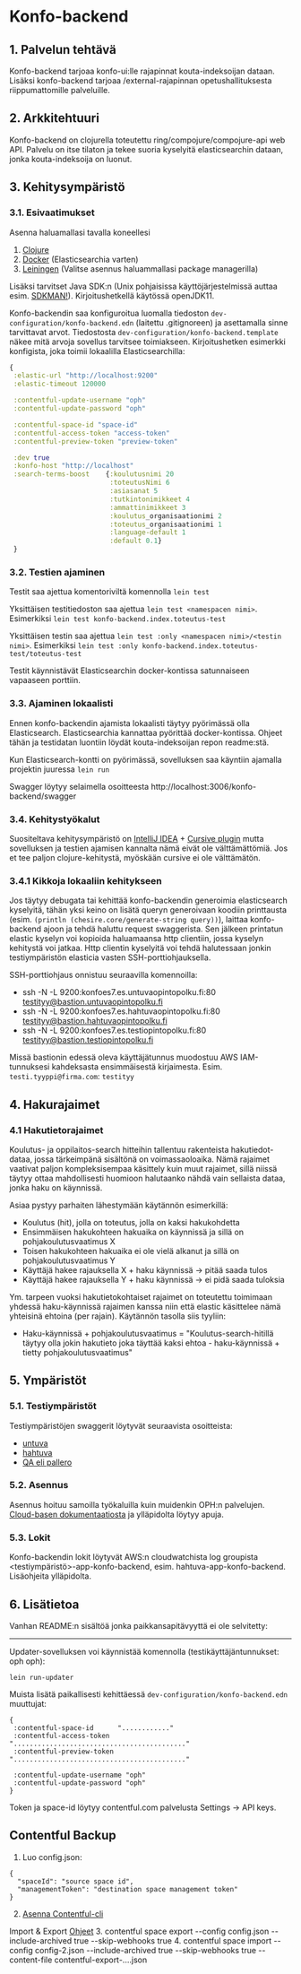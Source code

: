 # Konfo-backend

## 1. Palvelun tehtävä

Konfo-backend tarjoaa konfo-ui:lle rajapinnat kouta-indeksoijan dataan. Lisäksi konfo-backend tarjoaa
/external-rajapinnan opetushallituksesta riippumattomille palveluille.

## 2. Arkkitehtuuri

Konfo-backend on clojurella toteutettu ring/compojure/compojure-api web API. Palvelu on itse tilaton
ja tekee suoria kyselyitä elasticsearchin dataan, jonka kouta-indeksoija on luonut.

## 3. Kehitysympäristö

### 3.1. Esivaatimukset

Asenna haluamallasi tavalla koneellesi
1. [Clojure](https://clojure.org/guides/getting_started)
2. [Docker](https://www.docker.com/get-started) (Elasticsearchia varten)
3. [Leiningen](https://leiningen.org/) (Valitse asennus haluammallasi package managerilla)

Lisäksi tarvitset Java SDK:n (Unix pohjaisissa käyttöjärjestelmissä auttaa esim. [SDKMAN!](https://sdkman.io/)).
Kirjoitushetkellä käytössä openJDK11.

Konfo-backendin saa konfiguroitua luomalla tiedoston `dev-configuration/konfo-backend.edn` (laitettu .gitignoreen) ja asettamalla sinne
tarvittavat arvot. Tiedostosta `dev-configuration/konfo-backend.template` näkee mitä arvoja sovellus tarvitsee toimiakseen.
Kirjoitushetken esimerkki konfigista, joka toimii lokaalilla Elasticsearchilla:

```clojure
{
 :elastic-url "http://localhost:9200"
 :elastic-timeout 120000

 :contentful-update-username "oph"
 :contentful-update-password "oph"

 :contentful-space-id "space-id"
 :contentful-access-token "access-token"
 :contentful-preview-token "preview-token"

 :dev true
 :konfo-host "http://localhost"
 :search-terms-boost    {:koulutusnimi 20
                         :toteutusNimi 6
                         :asiasanat 5
                         :tutkintonimikkeet 4
                         :ammattinimikkeet 3
                         :koulutus_organisaationimi 2
                         :toteutus_organisaationimi 1
                         :language-default 1
                         :default 0.1}
 }
```

### 3.2. Testien ajaminen

Testit saa ajettua komentoriviltä komennolla `lein test`

Yksittäisen testitiedoston saa ajettua `lein test <namespacen nimi>`.
Esimerkiksi `lein test konfo-backend.index.toteutus-test`

Yksittäisen testin saa ajettua `lein test :only <namespacen nimi>/<testin nimi>`.
Esimerkiksi `lein test :only konfo-backend.index.toteutus-test/toteutus-test`

Testit käynnistävät Elasticsearchin docker-kontissa satunnaiseen vapaaseen porttiin.

### 3.3. Ajaminen lokaalisti

Ennen konfo-backendin ajamista lokaalisti täytyy pyörimässä olla Elasticsearch.
Elasticsearchia kannattaa pyörittää docker-kontissa. Ohjeet tähän ja testidatan luontiin
löydät kouta-indeksoijan repon readme:stä.

Kun Elasticsearch-kontti on pyörimässä, sovelluksen saa käyntiin ajamalla projektin juuressa `lein run`

Swagger löytyy selaimella osoitteesta http://localhost:3006/konfo-backend/swagger

### 3.4. Kehitystyökalut

Suositeltava kehitysympäristö on [IntelliJ IDEA](https://www.jetbrains.com/idea/) + [Cursive plugin](https://cursive-ide.com/)
mutta sovelluksen ja testien ajamisen kannalta nämä eivät ole välttämättömiä. Jos et tee paljon clojure-kehitystä, myöskään cursive ei
ole välttämätön.

### 3.4.1 Kikkoja lokaaliin kehitykseen

Jos täytyy debugata tai kehittää konfo-backendin generoimia elasticsearch kyselyitä, tähän yksi keino on 
lisätä queryn generoivaan koodiin printtausta (esim. `(println (chesire.core/generate-string query))`),
laittaa konfo-backend ajoon ja tehdä haluttu request swaggerista. Sen jälkeen printatun elastic kyselyn voi kopioida haluamaansa
http clientiin, jossa kyselyn kehitystä voi jatkaa. Http clientin kyselyitä voi tehdä halutessaan jonkin testiympäristön
elasticia vasten SSH-porttiohjauksella.

SSH-porttiohjaus onnistuu seuraavilla komennoilla:

- ssh -N -L 9200:konfoes7.es.untuvaopintopolku.fi:80 testityy@bastion.untuvaopintopolku.fi
- ssh -N -L 9200:konfoes7.es.hahtuvaopintopolku.fi:80 testityy@bastion.hahtuvaopintopolku.fi
- ssh -N -L 9200:konfoes7.es.testiopintopolku.fi:80 testityy@bastion.testiopintopolku.fi

Missä bastionin edessä oleva käyttäjätunnus muodostuu AWS IAM-tunnuksesi kahdeksasta ensimmäisestä kirjaimesta.
Esim. `testi.tyyppi@firma.com`: `testityy`

## 4. Hakurajaimet

### 4.1 Hakutietorajaimet

Koulutus- ja oppilaitos-search hitteihin tallentuu rakenteista hakutiedot-dataa, jossa tärkeimpänä sisältönä on voimassaoloaika. Nämä rajaimet vaativat paljon kompleksisempaa käsittely kuin muut rajaimet, sillä niissä täytyy ottaa mahdollisesti huomioon halutaanko nähdä vain sellaista dataa, jonka haku on käynnissä.

Asiaa pystyy parhaiten lähestymään käytännön esimerkillä:
* Koulutus (hit), jolla on toteutus, jolla on kaksi hakukohdetta
* Ensimmäisen hakukohteen hakuaika on käynnissä ja sillä on pohjakoulutusvaatimus X
* Toisen hakukohteen hakuaika ei ole vielä alkanut ja sillä on pohjakoulutusvaatimus Y
* Käyttäjä hakee rajauksella X + haku käynnissä -> pitää saada tulos
* Käyttäjä hakee rajauksella Y + haku käynnissä -> ei pidä saada tuloksia

Ym. tarpeen vuoksi hakutietokohtaiset rajaimet on toteutettu toimimaan yhdessä haku-käynnissä rajaimen kanssa niin että elastic käsittelee nämä yhteisinä ehtoina (per rajain). Käytännön tasolla siis tyyliin:

* Haku-käynnissä + pohjakoulutusvaatimus = "Koulutus-search-hitillä täytyy olla jokin hakutieto joka täyttää kaksi ehtoa - haku-käynnissä + tietty pohjakoulutusvaatimus"

## 5. Ympäristöt

### 5.1. Testiympäristöt

Testiympäristöjen swaggerit löytyvät seuraavista osoitteista:

- [untuva](https://untuvaopintopolku.fi/konfo-backend/swagger)
- [hahtuva](https://hahtuvaopintopolku.fi/konfo-backend/swagger)
- [QA eli pallero](https://testiopintopolku.fi/konfo-backend/swagger)

### 5.2. Asennus

Asennus hoituu samoilla työkaluilla kuin muidenkin OPH:n palvelujen. 
[Cloud-basen dokumentaatiosta](https://github.com/Opetushallitus/cloud-base/tree/master/docs)
ja ylläpidolta löytyy apuja.

### 5.3. Lokit

Konfo-backendin lokit löytyvät AWS:n cloudwatchista log groupista <testiympäristö>-app-konfo-backend, 
esim. hahtuva-app-konfo-backend. Lisäohjeita ylläpidolta.

## 6. Lisätietoa

Vanhan README:n sisältöä jonka paikkansapitävyyttä ei ole selvitetty:

---
Updater-sovelluksen voi käynnistää komennolla (testikäyttäjäntunnukset: oph oph):

`lein run-updater`

Muista lisätä paikallisesti kehittäessä `dev-configuration/konfo-backend.edn` muuttujat:
```
{
 :contentful-space-id      "............"
 :contentful-access-token  "..........................................."
 :contentful-preview-token "..........................................."

 :contentful-update-username "oph"
 :contentful-update-password "oph"
}
```
Token ja space-id löytyy contentful.com palvelusta Settings -> API keys.

## Contentful Backup

1. Luo config.json:
```
{
  "spaceId": "source space id",
  "managementToken": "destination space management token"
}
```

2. [Asenna Contentful-cli](https://www.contentful.com/developers/docs/tutorials/cli/installation/)

Import & Export [Ohjeet](https://www.contentful.com/developers/docs/tutorials/cli/import-and-export)
3. contentful space export --config config.json --include-archived true --skip-webhooks true
4. contentful space import --config config-2.json  --include-archived true --skip-webhooks true --content-file contentful-export-....json

